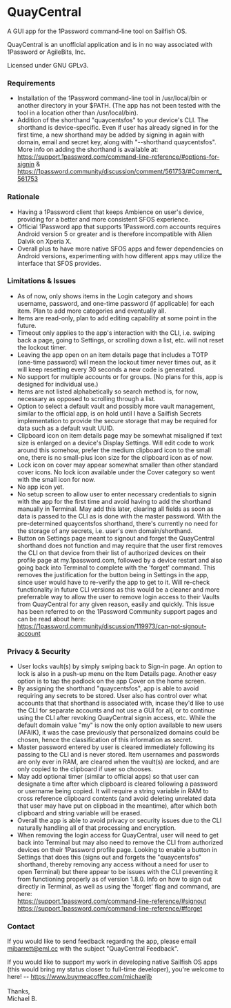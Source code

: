 # QuayCentral
A GUI app for the 1Password command-line tool on Sailfish OS.

QuayCentral is an unofficial application and is in no way associated with 1Password or AgileBits, Inc.

Licensed under GNU GPLv3.

<h3>Requirements</h3>

- Installation of the 1Password command-line tool in /usr/local/bin or another directory in your $PATH. (The app has not been tested with the tool in a location other than /usr/local/bin).
- Addition of the shorthand "quaycentsfos" to your device's CLI. The shorthand is device-specific. Even if user has already signed in for the first time, a new shorthand may be added by signing in again with domain, email and secret key, along with "--shorthand quaycentsfos". More info on adding the shorthand is available at:<br>
    https://support.1password.com/command-line-reference/#options-for-signin &<br>
    https://1password.community/discussion/comment/561753/#Comment_561753

<h3>Rationale</h3>

- Having a 1Password client that keeps Ambience on user's device, providing for a better and more consistent SFOS experience.
- Official 1Password app that supports 1Password.com accounts requires Android version 5 or greater and is therefore incompatible with Alien Dalvik on Xperia X.
- Overall plus to have more native SFOS apps and fewer dependencies on Android versions, experimenting with how different apps may utilize the interface that SFOS provides.

<h3>Limitations & Issues</h3>

- As of now, only shows items in the Login category and shows username, password, and one-time password (if applicable) for each item. Plan to add more categories and eventually all.
- Items are read-only, plan to add editing capability at some point in the future.
- Timeout only applies to the app's interaction with the CLI, i.e. swiping back a page, going to Settings, or scrolling down a list, etc. will not reset the lockout timer.
- Leaving the app open on an item details page that includes a TOTP (one-time password) will mean the lockout timer never times out, as it will keep resetting every 30 seconds a new code is generated.
- No support for multiple accounts or for groups. (No plans for this, app is designed for individual use.)
- Items are not listed alphabetically so search method is, for now, necessary as opposed to scrolling through a list.
- Option to select a default vault and possibly more vault management, similar to the official app, is on hold until I have a Sailfish Secrets implementation to provide the secure storage that may be required for data such as a default vault UUID.
- Clipboard icon on item details page may be somewhat misaligned if text size is enlarged on a device's Display Settings. Will edit code to work around this somehow, prefer the medium clipboard icon to the small one, there is no small-plus icon size for the clipboard icon as of now.
- Lock icon on cover may appear somewhat smaller than other standard cover icons. No lock icon available under the Cover category so went with the small icon for now.
- No app icon yet.
- No setup screen to allow user to enter necessary credentials to signin with the app for the first time and avoid having to add the shorthand manually in Terminal. May add this later, clearing all fields as soon as data is passed to the CLI as is done with the master password. With the pre-determined quaycentsfos shorthand, there's currently no need for the storage of any secrets, i.e. user's own domain/shorthand.
- Button on Settings page meant to signout and forget the QuayCentral shorthand does not function and may require that the user first removes the CLI on that device from their list of authorized devices on their profile page at my.1password.com, followed by a device restart and also going back into Terminal to complete with the 'forget' command. This removes the justification for the button being in Settings in the app, since user would have to re-verify the app to get to it. Will re-check functionality in future CLI versions as this would be a cleaner and more preferrable way to allow the user to remove login access to their Vaults from QuayCentral for any given reason, easily and quickly. This issue has been referred to on the 1Password Community support pages and can be read about here:<br>
    https://1password.community/discussion/119973/can-not-signout-account

<h3>Privacy & Security</h3>

- User locks vault(s) by simply swiping back to Sign-in page. An option to lock is also in a push-up menu on the Item Details page. Another easy option is to tap the padlock on the app Cover on the home screen.
- By assigning the shorthand "quaycentsfos", app is able to avoid requiring any secrets to be stored. User also has control over what accounts that that shorthand is associated with, incase they'd like to use the CLI for separate accounts and not use a GUI for all, or to continue using the CLI after revoking QuayCentral signin access, etc. While the default domain value "my" is now the only option available to new users (AFAIK), it was the case previously that personalized domains could be chosen, hence the classification of this information as secret.
- Master password entered by user is cleared immediately following its passing to the CLI and is never stored. Item usernames and passwords are only ever in RAM, are cleared when the vault(s) are locked, and are only copied to the clipboard if user so chooses.
- May add optional timer (similar to official apps) so that user can designate a time after which clipboard is cleared following a password or username being copied. It will require a string variable in RAM to cross reference clipboard contents (and avoid deleting unrelated data that user may have put on clipboad in the meantime), after which both clipboard and string variable will be erased.
- Overall the app is able to avoid privacy or security issues due to the CLI naturally handling all of that processing and encryption.
- When removing the login access for QuayCentral, user will need to get back into Terminal but may also need to remove the CLI from authorized devices on their 1Password profile page. Looking to enable a button in Settings that does this (signs out and forgets the "quaycentsfos" shorthand, thereby removing any access without a need for user to open Terminal) but there appear to be issues with the CLI preventing it from functioning properly as of version 1.8.0. Info on how to sign out directly in Terminal, as well as using the 'forget' flag and command, are here:<br>
    https://support.1password.com/command-line-reference/#signout <br>
    https://support.1password.com/command-line-reference/#forget

<h3>Contact</h3>

If you would like to send feedback regarding the app, please email mjbarrett@eml.cc with the subject "QuayCentral Feedback".

If you would like to support my work in developing native Sailfish OS apps (this would bring my status closer to full-time developer), you're welcome to here! -- https://www.buymeacoffee.com/michaeljb <br>
<br>
Thanks,<br>
Michael B.
